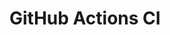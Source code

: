 # GitHub Actions CI







































































































































































































































































































































































































































































































































































































































